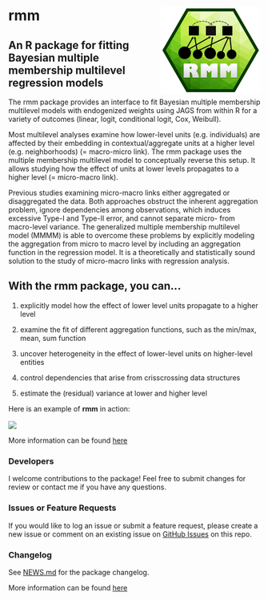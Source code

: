 # rmm <img src="man/figures/rmm-hexagon.png" align="right" />

## An R package for fitting Bayesian multiple membership multilevel regression models 

The rmm package provides an interface to fit Bayesian multiple membership multilevel models with endogenized weights using JAGS from within R for a variety of outcomes (linear, logit, conditional logit, Cox, Weibull).

Most multilevel analyses examine how lower-level units (e.g. individuals) are affected by their embedding in contextual/aggregate units at a higher level (e.g. neighborhoods) (= macro-micro link). The rmm package uses the multiple membership multilevel model to conceptually reverse this setup. It allows studying how the effect of units at lower levels propagates to a higher level (= micro-macro link).

Previous studies examining micro-macro links either aggregated or disaggregated the data. Both approaches obstruct the inherent aggregation problem, ignore dependencies among observations, which induces excessive Type-I and Type-II error, and cannot separate micro- from macro-level variance. The generalized multiple membership multilevel model (MMMM) is able to overcome these problems by explicitly modeling the aggregation from micro to macro level by including an aggregation function in the regression model. It is a theoretically and statistically sound solution to the study of micro-macro links with regression analysis.

## With the **rmm** package, you can...

1. explicitly model how the effect of lower level units propagate to a higher level

2. examine the fit of different aggregation functions, such as the min/max, mean, sum function

3. uncover heterogeneity in the effect of lower-level units on higher-level entities

4. control dependencies that arise from crisscrossing data structures

5. estimate the (residual) variance at lower and higher level

Here is an example of **rmm** in action:

<img src="https://raw.githubusercontent.com/microsoft/wpa/main/man/figures/output2.gif" align="center" width=80% />

More information can be found [here](http://benrosche.com/projects/rmm/)

### Developers

I welcome contributions to the package! Feel free to submit changes for review or contact me if you have any questions.

### Issues or Feature Requests
If you would like to log an issue or submit a feature request, please create a new issue or comment on an existing issue on [GitHub Issues](https://github.com/benrosche/rmm/issues) on this repo.

### Changelog
See [NEWS.md](https://github.com/benrosche/rmm/news/index.html) for the package changelog.

More information can be found [here](http://benrosche.com/projects/rmm/)
